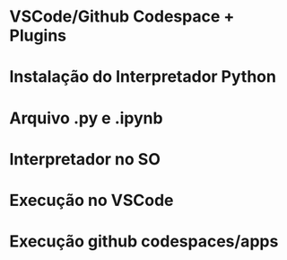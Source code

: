 # VSCode/Github Codespace + Plugins

# Instalação do Interpretador Python

# Arquivo .py e .ipynb

# Interpretador no SO

# Execução no VSCode

# Execução github codespaces/apps
